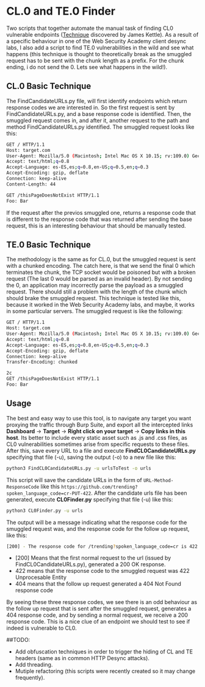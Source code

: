 # CL.0 and TE.0 Finder
Two scripts that together automate the manual task of finding CL0 vulnerable endpoints ([Technique](https://portswigger.net/web-security/request-smuggling/browser/cl-0) discovered by James Kettle). As a result of a specific behaviour in one of the Web Security Academy client desync labs, I also add a script to find TE.0 vulnerabilities in the wild and see what happens (this technique is thought to theoretically break as the smuggled request has to be sent with the chunk length as a prefix. For the chunk ending, i do not send the 0. Lets see what happens in the wild!).

## CL.0 Basic Technique

The FindCandidateURLs.py file, will first identify endpoints which return response codes we are interested in. So the first request is sent by FindCandidateURLs.py, and a base response code is identified.
Then, the smuggled request comes in, and after it, another request to the path and method FindCandidateURLs.py identified.
The smuggled request looks like this:

```bash
GET / HTTP/1.1
Host: target.com
User-Agent: Mozilla/5.0 (Macintosh; Intel Mac OS X 10.15; rv:109.0) Gecko/20100101 Firefox/109.0
Accept: text/html;q=0.8
Accept-Language: es-ES,es;q=0.8,en-US;q=0.5,en;q=0.3
Accept-Encoding: gzip, deflate
Connection: keep-alive
Content-Length: 44

GET /thisPageDoesNotExist HTTP/1.1
Foo: Bar
```
If the request after the previos smuggled one, returns a response code that is different to the response code that was returned after sending the base request, this is an interesting behaviour that should be manually tested.

## TE.0 Basic Technique

The methodology is the same as for CL.0, but the smuggled request is sent with a chunked encoding. The catch here, is that we send the final 0 which terminates the chunk, the TCP socket would be poisoned but with a broken request (The last 0 would be parsed as an invalid header). By not sending the 0, an application may incorrectly parse the payload as a smuggled request. There should still a problem with the length of the chunk which should brake the smuggled request. This technique is tested like this, because it worked in the Web Security Academy labs, and maybe, it works in some particular servers. The smuggled request is like the following:

```bash
GET / HTTP/1.1
Host: target.com
User-Agent: Mozilla/5.0 (Macintosh; Intel Mac OS X 10.15; rv:109.0) Gecko/20100101 Firefox/109.0
Accept: text/html;q=0.8
Accept-Language: es-ES,es;q=0.8,en-US;q=0.5,en;q=0.3
Accept-Encoding: gzip, deflate
Connection: keep-alive
Transfer-Encoding: chunked

2c
GET /thisPageDoesNotExist HTTP/1.1
Foo: Bar
```

## Usage
The best and easy way to use this tool, is to navigate any target you want proxying the traffic through Burp Suite, and export all the intercepted links **Dashboard** -> **Target** -> **Right click on your target** -> **Copy links in this host**. Its better to include every static asset such as .js and .css files, as CL0 vulnerabilities sometimes arise from specific requests to these files.
After this, save every URL to a file and execute **FindCL0CandidateURLs.py** specifying that file (-u), saving the output (-o) to a new file like this:

```bash
python3 FindCL0CandidateURLs.py -u urlsToTest -o urls
```

This script will save the candidate URLs in the form of `URL-Method-ResponseCode` like this `https://github.com/trending?spoken_language_code=cr-PUT-422`.
After the candidate urls file has been generated, execute **CL0Finder.py** specifying that file (-u) like this:
```bash
python3 CL0Finder.py -u urls
```
The output will be a message indicating what the response code for the smuggled request was, and the response code for the follow up request, like this:

```bash
[200] - The response code for /trending?spoken_language_code=cr is 422 and after CL0 is 404 for method PUT
```

* [200] Means that the first normal request to the url (issued by FindCL0CandidateURLs.py), generated a 200 OK response.
* 422 means that the response code to the smuggled request was 422 Unprocesable Entity
* 404 means that the follow up request generated a 404 Not Found response code

By seeing these three response codes, we see there is an odd behaviour as the follow up request that is sent after the smuggled request, generates a 404 response code, and by sending a normal request, we receive a 200 response code. This is a nice clue of an endpoint we should test to see if indeed is vulnerable to CL0.

##TODO:

* Add obfuscation techniques in order to trigger the hiding of CL and TE headers (same as in common HTTP Desync attacks).
* Add threading.
* Mutiple refactoring (this scripts were recently created so it may change frequently).
